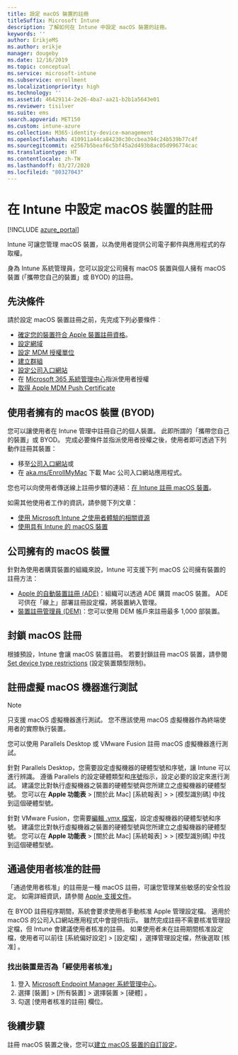 ```yaml
---
title: 設定 macOS 裝置的註冊
titleSuffix: Microsoft Intune
description: 了解如何在 Intune 中設定 macOS 裝置的註冊。
keywords: ''
author: ErikjeMS
ms.author: erikje
manager: dougeby
ms.date: 12/16/2019
ms.topic: conceptual
ms.service: microsoft-intune
ms.subservice: enrollment
ms.localizationpriority: high
ms.technology: ''
ms.assetid: 46429114-2e26-4ba7-aa21-b2b1a5643e01
ms.reviewer: tisilver
ms.suite: ems
search.appverid: MET150
ms.custom: intune-azure
ms.collection: M365-identity-device-management
ms.openlocfilehash: 410911a44ca84230c30ccbea394c24b539b77c4f
ms.sourcegitcommit: e2567b5beaf6c5bf45a2d493b8ac05d996774cac
ms.translationtype: HT
ms.contentlocale: zh-TW
ms.lasthandoff: 03/27/2020
ms.locfileid: "80327043"
---
```

# <a name="set-up-enrollment-for-macos-devices-in-intune"></a>在 Intune 中設定 macOS 裝置的註冊

[!INCLUDE [azure_portal](../includes/azure_portal.md)]

Intune 可讓您管理 macOS 裝置，以為使用者提供公司電子郵件與應用程式的存取權。

身為 Intune 系統管理員，您可以設定公司擁有 macOS 裝置與個人擁有 macOS 裝置 (「攜帶您自己的裝置」或 BYOD) 的註冊。 

## <a name="prerequisites"></a>先決條件

請於設定 macOS 裝置註冊之前，先完成下列必要條件︰

- [確定您的裝置符合 Apple 裝置註冊資格](https://support.apple.com/en-us/HT204142#eligibility)。
- [設定網域](../fundamentals/custom-domain-name-configure.md)
- [設定 MDM 授權單位](../fundamentals/mdm-authority-set.md)
- [建立群組](../fundamentals/groups-add.md)
- [設定公司入口網站](../apps/company-portal-app.md)
- 在 [Microsoft 365 系統管理中心](https://go.microsoft.com/fwlink/p/?LinkId=698854)指派使用者授權
- [取得 Apple MDM Push Certificate](../enrollment/apple-mdm-push-certificate-get.md)

## <a name="user-owned-macos-devices-byod"></a>使用者擁有的 macOS 裝置 (BYOD)

您可以讓使用者在 Intune 管理中註冊自己的個人裝置。 此即所謂的「攜帶您自己的裝置」或 BYOD。 完成必要條件並指派使用者授權之後，使用者即可透過下列動作註冊其裝置：
- 移至[公司入口網站](https://portal.manage.microsoft.com)或
- 在 [aka.ms/EnrollMyMac](https://aka.ms/EnrollMyMac) 下載 Mac 公司入口網站應用程式。

您也可以向使用者傳送線上註冊步驟的連結：[在 Intune 註冊 macOS 裝置](https://docs.microsoft.com/mem/intune/user-help/enroll-your-device-in-intune-macos-cp)。

如需其他使用者工作的資訊，請參閱下列文章：

- [使用 Microsoft Intune 之使用者體驗的相關資源](../fundamentals/end-user-educate.md)
- [使用具有 Intune 的 macOS 裝置](../user-help/enroll-your-device-in-intune-macos-cp.md)

## <a name="company-owned-macos-devices"></a>公司擁有的 macOS 裝置
針對為使用者購買裝置的組織來說，Intune 可支援下列 macOS 公司擁有裝置的註冊方法：
- [Apple 的自動裝置註冊 (ADE)](device-enrollment-program-enroll-macos.md)：組織可以透過 ADE 購買 macOS 裝置。 ADE 可供在「線上」部署註冊設定檔，將裝置納入管理。
- [裝置註冊管理員 (DEM)](device-enrollment-manager-enroll.md)：您可以使用 DEM 帳戶來註冊最多 1,000 部裝置。

## <a name="block-macos-enrollment"></a>封鎖 macOS 註冊
根據預設，Intune 會讓 macOS 裝置註冊。 若要封鎖註冊 macOS 裝置，請參閱 [Set device type restrictions](enrollment-restrictions-set.md) (設定裝置類型限制)。

## <a name="enroll-virtual-macos-machines-for-testing"></a>註冊虛擬 macOS 機器進行測試

> [!NOTE]
> 只支援 macOS 虛擬機器進行測試。 您不應該使用 macOS 虛擬機器作為終端使用者的實際執行裝置。 

您可以使用 Parallels Desktop 或 VMware Fusion 註冊 macOS 虛擬機器進行測試。 

針對 Parallels Desktop，您需要設定虛擬機器的硬體型號和序號，讓 Intune 可以進行辨識。 遵循 Parallels 的設定硬體類型和[序號](http://kb.parallels.com/123455)指示，設定必要的設定來進行測試。 建議您比對執行虛擬機器之裝置的硬體型號與您所建立之虛擬機器的硬體型號。 您可以在 **Apple 功能表** > [關於此 Mac]  [系統報表] >    > [模型識別碼]  中找到這個硬體型號。 

針對 VMware Fusion，您需要[編輯 .vmx 檔案](https://kb.vmware.com/s/article/1014782)，設定虛擬機器的硬體型號和序號。 建議您比對執行虛擬機器之裝置的硬體型號與您所建立之虛擬機器的硬體型號。 您可以在 **Apple 功能表** > [關於此 Mac]  [系統報表] >    > [模型識別碼]  中找到這個硬體型號。 

## <a name="user-approved-enrollment"></a>通過使用者核准的註冊
「通過使用者核准」的註冊是一種 macOS 註冊，可讓您管理某些敏感的安全性設定。 如需詳細資訊，請參閱 [Apple 支援文件](https://support.apple.com/HT208019)。  
 
在 BYOD 註冊程序期間，系統會要求使用者手動核准 Apple 管理設定檔。 適用於 macOS 的公司入口網站應用程式中會提供指示。 雖然完成註冊不需要核准管理設定檔，但 Intune 會建議使用者核准的註冊。 如果使用者未在註冊期間核准設定檔，使用者可以前往 [系統偏好設定]   > [設定檔]  ，選擇管理設定檔，然後選取 [核准]  。    

### <a name="find-out-if-a-device-is-user-approved"></a>找出裝置是否為「經使用者核准」
1. 登入 [Microsoft Endpoint Manager 系統管理中心](https://go.microsoft.com/fwlink/?linkid=2109431)。
2. 選擇 [裝置]   > [所有裝置]  > 選擇裝置 > [硬體]  。
3. 勾選 [使用者核准的註冊]  欄位。


## <a name="next-steps"></a>後續步驟

註冊 macOS 裝置之後，您可以[建立 macOS 裝置的自訂設定](../configuration/custom-settings-macos.md)。

